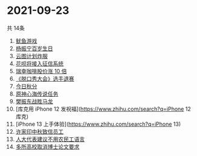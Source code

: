 # 2021-09-23
  共 14条

  <!-- BEGIN -->
  <!-- 最后更新时间:Thu Sep 23 2021 05:09:23 GMT+0000 (Coordinated Universal Time) -->
  1. [鱿鱼游戏](https://www.zhihu.com/search?q=鱿鱼游戏)
1. [杨振宁百岁生日](https://www.zhihu.com/search?q=杨振宁)
1. [云图计划炸服](https://www.zhihu.com/search?q=云图计划)
1. [花呗将接入征信系统](https://www.zhihu.com/search?q=花呗)
1. [瑞幸咖啡股价涨 10 倍](https://www.zhihu.com/search?q=瑞幸)
1. [《脱口秀大会》选手退赛](https://www.zhihu.com/search?q=脱口秀大会)
1. [今日秋分](https://www.zhihu.com/search?q=秋分)
1. [原神心海传说任务](https://www.zhihu.com/search?q=原神)
1. [樊振东战胜马龙](https://www.zhihu.com/search?q=樊振东)
1. [库克用 iPhone 12 发祝福](https://www.zhihu.com/search?q=iPhone 12 库克)
1. [iPhone 13 上手体验](https://www.zhihu.com/search?q=iPhone 13)
1. [许家印中秋致信员工](https://www.zhihu.com/search?q=许家印致信)
1. [人大代表建议不用农民工语言](https://www.zhihu.com/search?q=农民工语言)
1. [多所高校取消博士论文要求](https://www.zhihu.com/search?q=博士论文)
  <!-- END -->
  